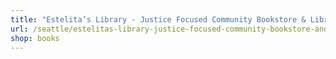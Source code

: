 ```yaml
---
title: "Estelita’s Library - Justice Focused Community Bookstore & Library"
url: /seattle/estelitas-library-justice-focused-community-bookstore-and-library/
shop: books
---
```

